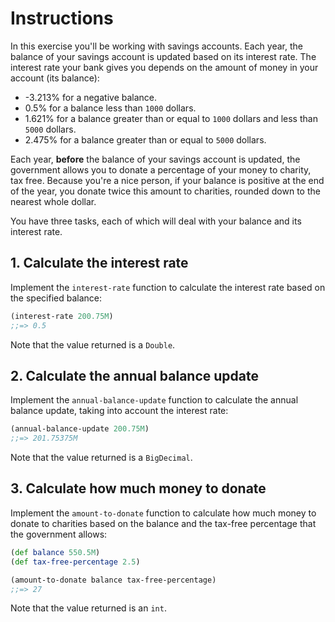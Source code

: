 # Instructions

In this exercise you'll be working with savings accounts. Each year, the balance of your savings account is updated based on its interest rate. The interest rate your bank gives you depends on the amount of money in your account (its balance):

- -3.213% for a negative balance.
- 0.5% for a balance less than `1000` dollars.
- 1.621% for a balance greater than or equal to `1000` dollars and less than `5000` dollars.
- 2.475% for a balance greater than or equal to `5000` dollars.

Each year, **before** the balance of your savings account is updated, the government allows you to donate a percentage of your money to charity, tax free. Because you're a nice person, if your balance is positive at the end of the year, you donate twice this amount to charities, rounded down to the nearest whole dollar.

You have three tasks, each of which will deal with your balance and its interest rate.

## 1. Calculate the interest rate

Implement the `interest-rate` function to calculate the interest rate based on the specified balance:

```clojure
(interest-rate 200.75M)
;;=> 0.5
```

Note that the value returned is a `Double`.

## 2. Calculate the annual balance update

Implement the `annual-balance-update` function to calculate the annual balance update, taking into account the interest rate:

```clojure
(annual-balance-update 200.75M)
;;=> 201.75375M
```

Note that the value returned is a `BigDecimal`.

## 3. Calculate how much money to donate

Implement the `amount-to-donate` function to calculate how much money to donate to charities based on the balance and the tax-free percentage that the government allows:

```clojure
(def balance 550.5M)
(def tax-free-percentage 2.5)

(amount-to-donate balance tax-free-percentage)
;;=> 27
```

Note that the value returned is an `int`.
